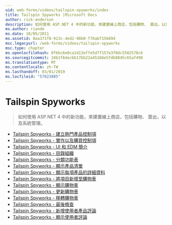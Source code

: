 ```yaml
---
uid: web-forms/videos/tailspin-spyworks/index
title: Tailspin Spyworks |Microsoft Docs
author: rick-anderson
description: 如何使用 ASP.NET 4 中的新功能，來建置線上商店，包括購物、 簽出，以及系統管理。
ms.author: riande
ms.date: 10/05/2011
ms.assetid: 8aa371f8-913c-4ed2-98b0-f76abf15669d
msc.legacyurl: /web-forms/videos/tailspin-spyworks
msc.type: chapter
ms.openlocfilehash: 0fbbc6e0ca1d13effe5d7f157e3f0dc5502578c6
ms.sourcegitcommit: 24b1f6decbb17bb22a45166e5fdb0845c65af498
ms.translationtype: MT
ms.contentlocale: zh-TW
ms.lasthandoff: 03/01/2019
ms.locfileid: "57023805"
---
```

<a name="tailspin-spyworks"></a>Tailspin Spyworks
====================
> 如何使用 ASP.NET 4 中的新功能，來建置線上商店，包括購物、 簽出，以及系統管理。


- [Tailspin Spyworks - 建立熱門產品控制項](tailspin-spyworks-creating-and-using-the-popular-products-control.md)
- [Tailspin Spyworks - 實作以及購買控制項](tailspin-spyworks-implementing-and-using-the-also-purchased-control.md)
- [Tailspin Spyworks - UI 和 EDM 簡介](tailspin-spyworks-intro-ui-and-edm.md)
- [Tailspin Spyworks - 目錄組織](tailspin-spyworks-directory-organization.md)
- [Tailspin Spyworks - 分類功能表](tailspin-spyworks-category-menu.md)
- [Tailspin Spyworks - 顯示產品清單](tailspin-spyworks-display-the-product-list.md)
- [Tailspin Spyworks - 顯示每項產品的詳細資料](tailspin-spyworks-display-per-product-details.md)
- [Tailspin Spyworks - 將項目新增至購物車](tailspin-spyworks-adding-items-to-the-shopping-cart.md)
- [Tailspin Spyworks - 顯示購物車](tailspin-spyworks-display-shopping-cart.md)
- [Tailspin Spyworks - 更新購物車](tailspin-spyworks-update-the-shopping-cart.md)
- [Tailspin Spyworks - 移轉購物車](tailspin-spyworks-migrate-the-shopping-cart.md)
- [Tailspin Spyworks - 最後檢查](tailspin-spyworks-final-check-out.md)
- [Tailspin Spyworks - 新增使用者產品評論](tailspin-spyworks-adding-user-product-reviews.md)
- [Tailspin Spyworks - 顯示使用者評論](tailspin-spyworks-displaying-user-reviews.md)
